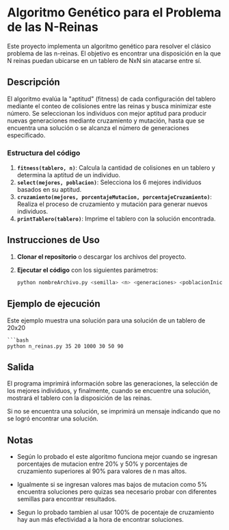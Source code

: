 # Algoritmo Genético para el Problema de las N-Reinas

Este proyecto implementa un algoritmo genético para resolver el clásico problema de las n-reinas. El objetivo es encontrar una disposición en la que N reinas puedan ubicarse en un tablero de NxN sin atacarse entre sí.

## Descripción

El algoritmo evalúa la "aptitud" (fitness) de cada configuración del tablero mediante el conteo de colisiones entre las reinas y busca minimizar este número. Se seleccionan los individuos con mejor aptitud para producir nuevas generaciones mediante cruzamiento y mutación, hasta que se encuentra una solución o se alcanza el número de generaciones especificado.

### Estructura del código

1. **`fitness(tablero, n)`**: Calcula la cantidad de colisiones en un tablero y determina la aptitud de un individuo.
2. **`select(mejores, poblacion)`**: Selecciona los 6 mejores individuos basados en su aptitud.
3. **`cruzamiento(mejores, porcentajeMutacion, porcentajeCruzamiento)`**: Realiza el proceso de cruzamiento y mutación para generar nuevos individuos.
4. **`printTablero(tablero)`**: Imprime el tablero con la solución encontrada.


## Instrucciones de Uso

1. **Clonar el repositorio** o descargar los archivos del proyecto.

2. **Ejecutar el código** con los siguientes parámetros:

   ```bash
   python nombreArchivo.py <semilla> <n> <generaciones> <poblacionInicial> <porcentajeMutacion> <porcentajeCruzamiento>

## Ejemplo de ejecución
Este ejemplo muestra una solución para una solución de un tablero de 20x20

    ```bash
    python n_reinas.py 35 20 1000 30 50 90

## Salida
El programa imprimirá información sobre las generaciones, la selección de los mejores individuos, y finalmente, cuando se encuentre una solución, mostrará el tablero con la disposición de las reinas.

Si no se encuentra una solución, se imprimirá un mensaje indicando que no se logró encontrar una solución.

## Notas

- Según lo probado el este algoritmo funciona mejor cuando se ingresan porcentajes de mutacion entre 20% y 50%  y porcentajes de cruzamiento superiores al 90% para valores de n mas altos.

- Igualmente si se ingresan valores mas bajos de mutacion como 5% encuentra soluciones pero quizas sea necesario probar con diferentes semillas para encontrar resultados. 

- Segun lo probado tambien al usar 100% de pocentaje de cruzamiento hay aun más efectividad a la hora de encontrar soluciones.
